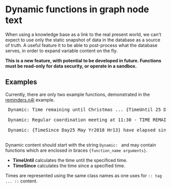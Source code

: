 
# Dynamic functions in graph node text

When using a knowledge base as a link to the real present world, we can't expect to use only the
static snapshot of data in the database as a source of truth. A useful feature it to be able
to post-process what the database serves, in order to expand variable content on the fly.

**This is a new feature, with potential to be developed in future. Functions must be read-only for
data security, or operate in a sandbox.**

## Examples

Currently, there are only two example functions, demonstrated in the [reminders.n4l](../examples/reminders.n4l)
example. 
<pre>
 Dynamic: Time remaining until Christmas ... {TimeUntil 25 December}

 Dynamic: Regular coordination meeting at 11:30 - TIME REMAINING .. {TimeUntil Hr11 Min30} !!

 Dynamic: {TimeSince Day25 May Yr2018 Hr13} have elapsed since the ChiTek-i company was founded

</pre>
Dynamic content should start with the string `Dynamic: ` and may contain functions which are
enclosed in braces `{function_name arguments}`.

- **TimeUntil** calculates the time until the specificed time.
- **TimeSince** calculates the time since a specified time.

Times are represented using the same class names as one uses for `:: tag ... ::` content.
